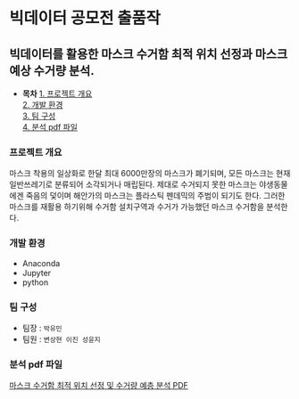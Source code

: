 
# 빅데이터 공모전 출품작
## 빅데이터를 활용한 마스크 수거함 최적 위치 선정과 마스크 예상 수거량 분석.
 
 
 *  **목차**
[1. 프로젝트 개요](#프로젝트-개요)  
[2. 개발 환경](#개발-환경)  
[3. 팀 구성](#팀-구성)     
[4. 분석 pdf 파일](#분석-pdf-파일)  



### 프로젝트 개요

마스크 착용의 일상화로 한달 최대 6000만장의 마스크가 폐기되며, 모든 마스크는 현재 일반쓰레기로 분류되어 소각되거나 매립된다. 제대로 수거되지 못한 마스크는 야생동물에겐 죽음의 덫이며 해안가의 마스크는 플라스틱 펜데믹의 주범이 되기도 한다. 그러한 마스크를 재활용 하기위해 수거함 설치구역과 수거가 가능했던 마스크 수거함을 분석한다. 
 

 ### 개발 환경
* Anaconda
* Jupyter
* python


### 팀 구성
* 팀장 : `박유민`
* 팀원 : `변상현 이진 성윤지`


### 분석 pdf 파일

[마스크 수거함 최적 위치 선정 및 수거량 예층 분석 PDF](https://github.com/yuminee/LEAD_THE_CHANGE/blob/master/Face%20Mask%20Management.pdf)









